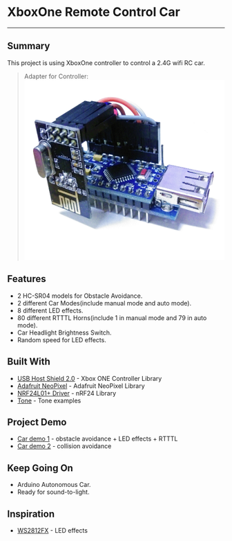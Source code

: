 # XboxOne Remote Control Car
__________

Summary
--------
This project is using XboxOne controller to control a 2.4G wifi RC car.

> Adapter for Controller:
![Adapter for Controller](https://github.com/AdevLog/XboxOne-Remote-Control-Car/blob/master/Adapter%20for%20Controller.png)

Features
--------
* 2 HC-SR04 models for Obstacle Avoidance.
* 2 different Car Modes(include manual mode and auto mode).
* 8 different LED effects.
* 80 different RTTTL Horns(include 1 in manual mode and 79 in auto mode).
* Car Headlight Brightness Switch.
* Random speed for LED effects.

Built With
--------
* [USB Host Shield 2.0](https://github.com/felis/USB_Host_Shield_2.0) - Xbox ONE Controller Library
* [Adafruit NeoPixel](https://github.com/adafruit/Adafruit_NeoPixel) - Adafruit NeoPixel Library
* [NRF24L01+ Driver](http://tmrh20.github.io/RF24) - nRF24 Library
* [Tone](https://github.com/bhagman/Tone) - Tone examples

Project Demo
-----------------------
* [Car demo 1](https://youtu.be/gRs7gOOcnWY) - obstacle avoidance + LED effects + RTTTL
* [Car demo 2](https://youtu.be/DUEcWcmjPmg) - collision avoidance

Keep Going On
-----------------------
* Arduino Autonomous Car.
* Ready for sound-to-light.

Inspiration
-----------------------
* [WS2812FX](https://github.com/kitesurfer1404/WS2812FX) - LED effects
